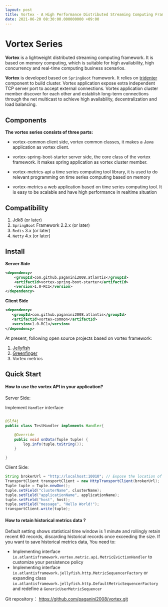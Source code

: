 ```yaml
---
layout: post
title: Vortex - A High Performance Distributed Streaming Computing Framework
date: 2021-06-20 08:30:00.000000000 +09:00
---
```


# Vortex Series

**Vortex** is a lightweight distributed streaming computing framework. It is based on memory computing, which is suitable for high availability, high concurrency and real-time computing business scenarios.

**Vortex** is developed based on <code>SpringBoot</code> framework. It relies on [tridenter](https://paganini2008.github.io/2021/06/Introduction-to-Tridenter-Microservice-Distribution-Collaboration-Framework) component to build cluster. Vortex application expose extra independent TCP server port to accept external connections. Vortex application cluster member discover for each other and establish long-term connections through the net  multicast to achieve  high availability, decentralization and load balancing.

## Components

**The vortex series consists of three parts:**

* vortex-common
  client side, vortex common classes, it makes a  Java application as vortex client.
  
* vortex-spring-boot-starter
  server side, the core class of the vortex framework. it makes spring application  as vortex  cluster member.
  
* vortex-metrics-api
  a time series computing  tool library, it is used to do relevant  programming on  time series computing based on memory

* vortex-metrics
  a web application based on time series computing tool. It is easy to be scalable and have high performance in realtime situation

## Compatibility

1. Jdk8 (or later)
2. <code>SpringBoot</code> Framework 2.2.x (or later)
3. <code>Redis</code> 3.x (or later)
4. <code>Netty</code> 4.x (or later)

## Install

**Server Side**
```xml
<dependency>
	<groupId>com.github.paganini2008.atlantis</groupId>
	<artifactId>vortex-spring-boot-starter</artifactId>
	<version>1.0-RC1</version>
</dependency>
```
**Client Side**
```xml
<dependency>
   <groupId>com.github.paganini2008.atlantis</groupId>
   <artifactId>vortex-common</artifactId>
   <version>1.0-RC1</version>
</dependency>
```

At present, following open source projects based on vortex framework: 
1. [Jellyfish](https://github.com/paganini2008/jellyfish.git)
2. [Greenfinger](https://github.com/paganini2008/greenfinger.git)
3. Vortex metrics

## Quick Start

#### How to use the vortex API in your application?

Server Side: 

Implement <code>Handler</code> interface

``` java

@Slf4j
public class TestHandler implements Handler{

    @Override
    public void onData(Tuple tuple) {
        log.info(tuple.toString());
    }

}

```

Client Side:
``` java
String brokerUrl = "http://localhost:10010"; // Expose the location of Server Side
TransportClient transportClient = new HttpTransportClient(brokerUrl);
Tuple tuple = Tuple.newOne();
tuple.setField("clusterName", clusterName);
tuple.setField("applicationName", applicationName);
tuple.setField("host", host);
tuple.setField("message", "Hello World!");
transportClient.write(tuple);

```

####   How to retain historical metrics data ?

Default setting shows statistical time window is 1 minute and rollingly retain recent 60 records, discarding historical records once exceeding the size. If you want to save historical metrics data, You need to:

* Implementing interface <code>io.atlantisframework.vortex.metric.api.MetricEvictionHandler</code>  to customize your persistence policy
* Implementing interface <code>io.atlantisframework.jellyfish.http.MetricSequencerFactory</code> or expanding class <code>io.atlantisframework.jellyfish.http.DefaultMetricSequencerFactory</code> and redefine a <code>GenericUserMetricSequencer</code>


Git repository：  https://github.com/paganini2008/vortex.git